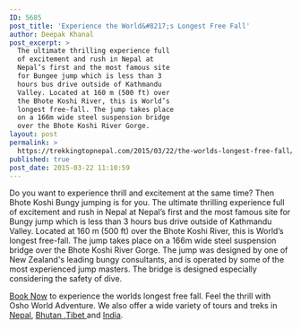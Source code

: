 ```yaml
---
ID: 5685
post_title: 'Experience the World&#8217;s Longest Free Fall'
author: Deepak Khanal
post_excerpt: >
  The ultimate thrilling experience full
  of excitement and rush in Nepal at
  Nepal’s first and the most famous site
  for Bungee jump which is less than 3
  hours bus drive outside of Kathmandu
  Valley. Located at 160 m (500 ft) over
  the Bhote Koshi River, this is World’s
  longest free-fall. The jump takes place
  on a 166m wide steel suspension bridge
  over the Bhote Koshi River Gorge.
layout: post
permalink: >
  https://trekkingtopnepal.com/2015/03/22/the-worlds-longest-free-fall/
published: true
post_date: 2015-03-22 11:10:59
---
```

Do you want to experience thrill and excitement at the same time? Then Bhote Koshi Bungy jumping is for you. The ultimate thrilling experience full of excitement and rush in Nepal at Nepal’s first and the most famous site for Bungy jump which is less than 3 hours bus drive outside of Kathmandu Valley. Located at 160 m (500 ft) over the Bhote Koshi River, this is World’s longest free-fall. The jump takes place on a 166m wide steel suspension bridge over the Bhote Koshi River Gorge. The jump was designed by one of New Zealand's leading bungy consultants, and is operated by some of the most experienced jump masters. The bridge is designed especially considering the safety of dive.

<a href="http://oshoadventure.com/contact/">Book Now</a> to experience the worlds longest free fall. Feel the thrill with Osho World Adventure. We also offer a wide variety of tours and treks in <a href="http://oshoadventure.com/destination/nepal/">Nepal</a>, <a href="http://oshoadventure.com/destination/bhutan/">Bhutan </a>,<a href="http://oshoadventure.com/destination/tibet/">Tibet </a>and <a href="http://oshoadventure.com/destination/india/">India</a>.